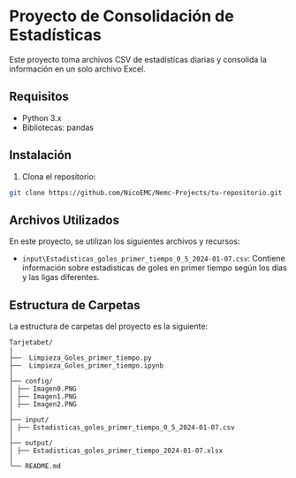 # Proyecto de Consolidación de Estadísticas

Este proyecto toma archivos CSV de estadísticas diarias y consolida la información en un solo archivo Excel.

## Requisitos

- Python 3.x
- Bibliotecas: pandas

## Instalación

1. Clona el repositorio:

```bash
git clone https://github.com/NicoEMC/Nemc-Projects/tu-repositorio.git
```

## Archivos Utilizados

En este proyecto, se utilizan los siguientes archivos y recursos:

- `input\Estadisticas_goles_primer_tiempo_0_5_2024-01-07.csv`: Contiene información sobre estadisticas de goles en primer tiempo según los días y las ligas diferentes.


## Estructura de Carpetas

La estructura de carpetas del proyecto es la siguiente:
```
Tarjetabet/
|
├──  Limpieza_Goles_primer_tiempo.py
├──  Limpieza_Goles_primer_tiempo.ipynb
│
├── config/
│ ├── Imagen0.PNG
│ ├── Imagen1.PNG
│ ├── Imagen2.PNG
│
├── input/
│ ├── Estadisticas_goles_primer_tiempo_0_5_2024-01-07.csv
│
├── output/
│ ├── Estadisticas_goles_primer_tiempo_2024-01-07.xlsx
│
└── README.md
```
